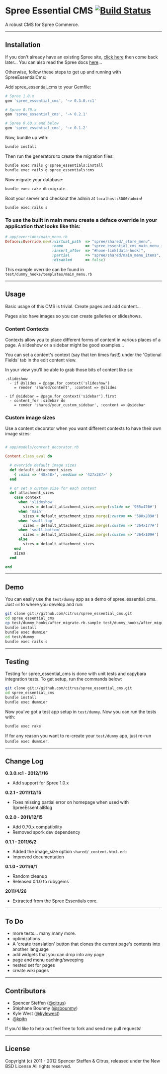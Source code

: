 # Spree Essential CMS [![Build Status](https://secure.travis-ci.org/citrus/spree_essential_cms.png)](http://travis-ci.org/citrus/spree_essential_cms)

A robust CMS for Spree Commerce.


------------------------------------------------------------------------------
Installation
------------------------------------------------------------------------------

If you don't already have an existing Spree site, [click here](https://gist.github.com/946719) then come back later... You can also read the Spree docs [here](http://spreecommerce.com/documentation/getting_started.html)...

Otherwise, follow these steps to get up and running with SpreeEssentialCms:

Add spree_essential_cms to your Gemfile:

```ruby
# Spree 1.0.x
gem 'spree_essential_cms', '~> 0.3.0.rc1'

# Spree 0.70.x
gem 'spree_essential_cms', '~> 0.2.1'

# Spree 0.60.x and below
gem 'spree_essential_cms', '~> 0.1.2'
```

Now, bundle up with:

```bash
bundle install
```

Then run the generators to create the migration files:

```bash
bundle exec rails g spree_essentials:install
bundle exec rails g spree_essentials:cms
```

Now migrate your database:

```bash
bundle exec rake db:migrate
```

Boot your server and checkout the admin at `localhost:3000/admin`!

```bash
bundle exec rails s
```

### To use the built in main menu create a deface override in your application that looks like this:

```ruby
# app/overrides/main_menu.rb
Deface::Override.new(:virtual_path  => "spree/shared/_store_menu",
                     :name          => "spree_essential_cms_main_menu_items",
                     :insert_after  => "#home-link[data-hook]",
                     :partial       => "spree/shared/main_menu_items",
                     :disabled      => false)
```

This example override can be found in `test/dummy_hooks/templates/main_menu.rb`


------------------------------------------------------------------------------
Usage
------------------------------------------------------------------------------

Basic usage of this CMS is trivial. Create pages and add content... 

Pages also have images so you can create galleries or slideshows.  


### Content Contexts

Contexts allow you to place different forms of content in various places of a page. A slideshow or a sidebar might be good examples...

You can set a content's context (say that ten times fast!) under the 'Optional Fields' tab in the edit content view.

In your view you'll be able to grab those bits of content like so:

```haml
.slideshow
  - if @slides = @page.for_context('slideshow')
    = render 'shared/content', :content => @slides

- if @sidebar = @page.for_context('sidebar').first
  - content_for :sidebar do
    = render 'shared/your_custom_sidebar', :content => @sidebar
```


### Custom image sizes

Use a content decorator when you want different contexts to have their own image sizes:


```ruby

# app/models/content_decorator.rb

Content.class_eval do

  # override default image sizes
  def default_attachment_sizes
    { :mini => '48x48>', :medium => '427x287>' }
  end

  # or set a custom size for each context
  def attachment_sizes
    case context
      when 'slideshow'
        sizes = default_attachment_sizes.merge(:slide => '955x476#')
      when 'main'
        sizes = default_attachment_sizes.merge(:custom => '580x289#')
      when 'small-top'
        sizes = default_attachment_sizes.merge(:custom => '364x177#')
      when 'small-bottom'
        sizes = default_attachment_sizes.merge(:custom => '364x109#')
      else
        sizes = default_attachment_sizes
    end
    sizes
  end

end
```


------------------------------------------------------------------------------
Demo
------------------------------------------------------------------------------

You can easily use the `test/dummy` app as a demo of spree_essential_cms. Just `cd` to where you develop and run:

```bash
git clone git://github.com/citrus/spree_essential_cms.git
cd spree_essential_cms
cp test/dummy_hooks/after_migrate.rb.sample test/dummy_hooks/after_migrate.rb
bundle install
bundle exec dummier
cd test/dummy
bundle exec rails s
```


------------------------------------------------------------------------------
Testing
------------------------------------------------------------------------------

Testing for spree_essential_cms is done with unit tests and capybara integration tests. To get setup, run the commands below:

```bash
git clone git://github.com/citrus/spree_essential_cms.git
cd spree_essential_cms
bundle install
bundle exec dummier
```


Now you've got a test app setup in `test/dummy`. Now you can run the tests with:

```bash
bundle exec rake
```


If for any reason you want to re-create your `test/dummy` app, just re-run `bundle exec dummier`.


------------------------------------------------------------------------------
Change Log
------------------------------------------------------------------------------

**0.3.0.rc1 - 2012/1/16**

* Add support for Spree 1.0.x


**0.2.1 - 2011/12/15**

* Fixes missing partial error on homepage when used with SpreeEssentialBlog


**0.2.0 - 2011/12/15**

* Add 0.70.x compatibility
* Removed spork dev dependency


**0.1.1 - 2011/6/2**

* Added the image_size option `shared/_content.html.erb`
* Improved documentation


**0.1.0 - 2011/6/1**

* Random cleanup
* Released 0.1.0 to rubygems


**2011/4/26**

* Extracted from the Spree Essentials core.


------------------------------------------------------------------------------
To Do
------------------------------------------------------------------------------

* more tests... many many more.
* optimizations
* A 'create translation' button that clones the current page's contents into another language
* add widgets that you can drop into any page
* page and menu caching/sweeping
* nested set for pages
* create wiki pages


------------------------------------------------------------------------------
Contributors
------------------------------------------------------------------------------

* Spencer Steffen ([@citrus](https://github.com/citrus))
* Stéphane Bounmy ([@sbounmy](https://github.com/sbounmy))
* Kyle West ([@kylewest](https://github.com/kylewest))
* [@kpitn](https://github.com/kpitn)


If you'd like to help out feel free to fork and send me pull requests!


------------------------------------------------------------------------------
License
------------------------------------------------------------------------------

Copyright (c) 2011 - 2012 Spencer Steffen & Citrus, released under the New BSD License All rights reserved.
